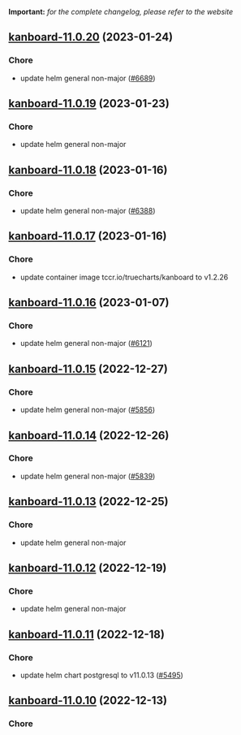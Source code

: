 **Important:**
*for the complete changelog, please refer to the website*




## [kanboard-11.0.20](https://github.com/truecharts/charts/compare/kanboard-11.0.19...kanboard-11.0.20) (2023-01-24)

### Chore

- update helm general non-major ([#6689](https://github.com/truecharts/charts/issues/6689))
  
  


## [kanboard-11.0.19](https://github.com/truecharts/charts/compare/kanboard-11.0.18...kanboard-11.0.19) (2023-01-23)

### Chore

- update helm general non-major
  
  


## [kanboard-11.0.18](https://github.com/truecharts/charts/compare/kanboard-11.0.17...kanboard-11.0.18) (2023-01-16)

### Chore

- update helm general non-major ([#6388](https://github.com/truecharts/charts/issues/6388))
  
  


## [kanboard-11.0.17](https://github.com/truecharts/charts/compare/kanboard-11.0.16...kanboard-11.0.17) (2023-01-16)

### Chore

- update container image tccr.io/truecharts/kanboard to v1.2.26
  
  


## [kanboard-11.0.16](https://github.com/truecharts/charts/compare/kanboard-11.0.15...kanboard-11.0.16) (2023-01-07)

### Chore

- update helm general non-major ([#6121](https://github.com/truecharts/charts/issues/6121))
  
  


## [kanboard-11.0.15](https://github.com/truecharts/charts/compare/kanboard-11.0.14...kanboard-11.0.15) (2022-12-27)

### Chore

- update helm general non-major ([#5856](https://github.com/truecharts/charts/issues/5856))
  
  


## [kanboard-11.0.14](https://github.com/truecharts/charts/compare/kanboard-11.0.13...kanboard-11.0.14) (2022-12-26)

### Chore

- update helm general non-major ([#5839](https://github.com/truecharts/charts/issues/5839))
  
  


## [kanboard-11.0.13](https://github.com/truecharts/charts/compare/kanboard-11.0.12...kanboard-11.0.13) (2022-12-25)

### Chore

- update helm general non-major
  
  


## [kanboard-11.0.12](https://github.com/truecharts/charts/compare/kanboard-11.0.11...kanboard-11.0.12) (2022-12-19)

### Chore

- update helm general non-major
  
  


## [kanboard-11.0.11](https://github.com/truecharts/charts/compare/kanboard-11.0.10...kanboard-11.0.11) (2022-12-18)

### Chore

- update helm chart postgresql to v11.0.13 ([#5495](https://github.com/truecharts/charts/issues/5495))
  
  


## [kanboard-11.0.10](https://github.com/truecharts/charts/compare/kanboard-11.0.9...kanboard-11.0.10) (2022-12-13)

### Chore
